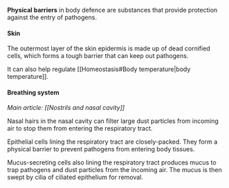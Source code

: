 **Physical barriers** in body defence are substances that provide protection against the entry of pathogens.

#### Skin
The outermost layer of the skin epidermis is made up of dead cornified cells, which forms a tough barrier that can keep out pathogens.

It can also help regulate [[Homeostasis#Body temperature|body temperature]].

#### Breathing system
*Main article: [[Nostrils and nasal cavity]]*

Nasal hairs in the nasal cavity can filter large dust particles from incoming air to stop them from entering the respiratory tract.

Epithelial cells lining the respiratory tract are closely-packed. They form a physical barrier to prevent pathogens from entering body tissues.

Mucus-secreting cells also lining the respiratory tract produces mucus to trap pathogens and dust particles from the incoming air. The mucus is then swept by cilia of ciliated epithelium for removal.
